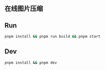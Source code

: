## 在线图片压缩

## Run

```bash
pnpm install && pnpm run build && pnpm start
```

## Dev

```bash
pnpm install && pnpm dev
```